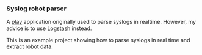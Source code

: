 ### Syslog robot parser

A [play](http://www.playframework.com/) application originally used to parse syslogs in realtime. However, my advice is to use [Logstash](http://logstash.net/) instead.

This is an example project showing how to parse syslogs in real time and extract robot data.
